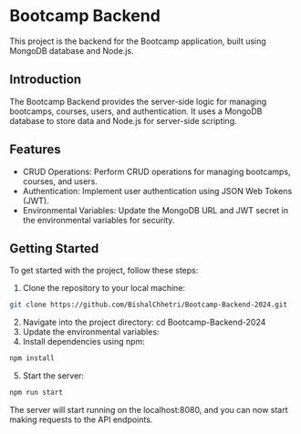 # Bootcamp Backend

This project is the backend for the Bootcamp application, built using MongoDB database and Node.js.

## Introduction

The Bootcamp Backend provides the server-side logic for managing bootcamps, courses, users, and authentication. It uses a MongoDB database to store data and Node.js for server-side scripting.

## Features

- CRUD Operations: Perform CRUD operations for managing bootcamps, courses, and users.
- Authentication: Implement user authentication using JSON Web Tokens (JWT).
- Environmental Variables: Update the MongoDB URL and JWT secret in the environmental variables for security.

## Getting Started

To get started with the project, follow these steps:

1. Clone the repository to your local machine:
```bash
git clone https://github.com/BishalChhetri/Bootcamp-Backend-2024.git
```
2. Navigate into the project directory:
cd Bootcamp-Backend-2024
3. Update the environmental variables:
4. Install dependencies using npm:
```bash
npm install
```
5. Start the server:
```bash
npm run start
```
The server will start running on the localhost:8080, and you can now start making requests to the API endpoints.
